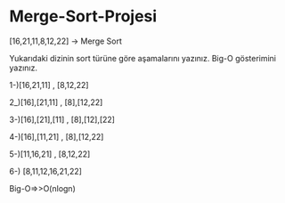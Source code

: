 # Merge-Sort-Projesi

[16,21,11,8,12,22] -> Merge Sort

Yukarıdaki dizinin sort türüne göre aşamalarını yazınız.
Big-O gösterimini yazınız.



1-)[16,21,11]     ,       [8,12,22]

2_)[16],[21,11]   ,      [8],[12,22]

3-)[16],[21],[11] ,       [8],[12],[22]

4-)[16],[11,21]   ,       [8],[12,22]

5-)[11,16,21]     ,       [8,12,22]

6-)        [8,11,12,16,21,22]


Big-O=>>O(nlogn)
